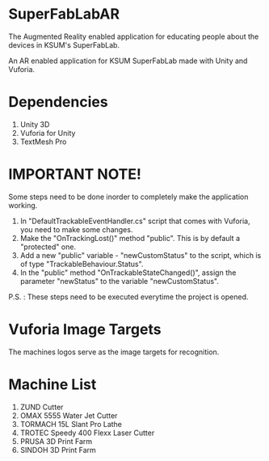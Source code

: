 # SuperFabLabAR
The Augmented Reality enabled application for educating people about the devices in KSUM's SuperFabLab.

An AR enabled application for KSUM SuperFabLab made with Unity and Vuforia.

# Dependencies
1. Unity 3D
2. Vuforia for Unity
3. TextMesh Pro

# IMPORTANT NOTE!
Some steps need to be done inorder to completely make the application working.

1. In "DefaultTrackableEventHandler.cs" script that comes with Vuforia, you need to make some changes.
2. Make the "OnTrackingLost()" method "public". This is by default a "protected" one.
3. Add a new "public" variable - "newCustomStatus" to the script, which is of type "TrackableBehaviour.Status".
4. In the "public" method "OnTrackableStateChanged()", assign the parameter "newStatus" to the variable "newCustomStatus".

P.S. : These steps need to be executed everytime the project is opened.

# Vuforia Image Targets
The machines logos serve as the image targets for recognition.

# Machine List
1. ZUND Cutter
2. OMAX 5555 Water Jet Cutter
3. TORMACH 15L Slant Pro Lathe
4. TROTEC Speedy 400 Flexx Laser Cutter
5. PRUSA 3D Print Farm
6. SINDOH 3D Print Farm
